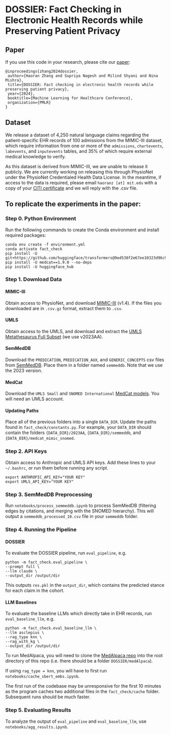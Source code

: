 # DOSSIER: Fact Checking in Electronic Health Records while Preserving Patient Privacy

## Paper

If you use this code in your research, please cite our [paper](https://www.amazon.science/publications/dossier-fact-checking-in-electronic-health-records-while-preserving-patient-privacy):

```
@inproceedings{zhang2024dossier,
 author={Haoran Zhang and Supriya Nagesh and Milind Shyani and Nina Mishra},
 title={DOSSIER: Fact checking in electronic health records while preserving patient privacy},
 year={2024},
 booktitle={Machine Learning for Healthcare Conference},
 organization={PMLR}
}
```

## Dataset

We release a dataset of 4,250 natural language claims regarding the patient-specific EHR records of 100 admissions from the MIMIC-III dataset, which require information from one or more of the `admissions`, `chartevents`, `labevents`, and `inputevents` tables, and 35% of which require external medical knowledge to verify.

As this dataset is derived from MIMIC-III, we are unable to release it publicly. We are currently working on releasing this through PhysioNet under the PhysioNet Credentialed Health Data License. In the meantime, if access to the data is required, please email `haoranz [at] mit.edu` with a copy of your [CITI certificate](https://physionet.org/about/citi-course/) and we will reply with the .csv file.


## To replicate the experiments in the paper:
### Step 0. Python Environment
Run the following commands to create the Conda environment and install required packages:

```
conda env create -f environment.yml
conda activate fact_check
pip install -U git+https://github.com/huggingface/transformers@9ed538f2e67ee10323d96c97284cf83d44f0c507
pip install -U medcat==1.9.0 --no-deps
pip install -U huggingface_hub
```

### Step 1. Download Data

#### MIMIC-III
Obtain access to PhysioNet, and download [MIMIC-III](https://physionet.org/content/mimiciii/1.4/) (v1.4). If the files you downloaded are in `.csv.gz` format, extract them to `.csv`.

#### UMLS
Obtain access to the UMLS, and download and extract the [UMLS Metathesaurus Full Subset](https://www.nlm.nih.gov/research/umls/licensedcontent/umlsknowledgesources.html) (we use v2023AA). 

#### SemMedDB
Download the `PREDICATION`, `PREDICATION_AUX`, and `GENERIC_CONCEPTS` csv files from [SemMedDB](https://lhncbc.nlm.nih.gov/ii/tools/SemRep_SemMedDB_SKR/SemMedDB_download.html). Place them in a folder named `semmeddb`. Note that we use the 2023 version. 

#### MedCat
Download the `UMLS Small` and `SNOMED International` [MedCat models](https://github.com/CogStack/MedCAT). You will need an UMLS account. 

#### Updating Paths
Place all of the previous folders into a single `DATA_DIR`.  Update the paths found in `fact_check/constants.py`. For example, your `DATA_DIR` should contain the folders `{DATA_DIR}/2023AA`, `{DATA_DIR}/semmeddb`, and `{DATA_DIR}/medcat_mimic_snomed`.

### Step 2. API Keys

Obtain access to Anthropic and UMLS API keys. Add these lines to your `~/.bashrc`, or run them before running any script.

```
export ANTHROPIC_API_KEY="YOUR KEY"
export UMLS_API_KEY="YOUR KEY"
```

### Step 3. SemMedDB Preprocessing

Run `notebooks/process_semmeddb.ipynb` to process SemMedDB (filtering edges by citations, and merging with the SNOMED hierarchy). This will output a `semmeddb_processed_10.csv` file in your `semmeddb` folder.


### Step 4. Running the Pipeline

#### DOSSIER


To evaluate the DOSSIER pipeline, run `eval_pipeline`, e.g. 
```
python -m fact_check.eval_pipeline \
--prompt full \
--llm claude \
--output_dir /output/dir
```
This outputs `res.pkl` in the `output_dir`, which contains the predicted stance for each claim in the cohort.


#### LLM Baselines

To evaluate the baseline LLMs which directly take in EHR records, run `eval_baseline_llm`, e.g.

```
python -m fact_check.eval_baseline_llm \
--llm asclepius \
--rag_type knn \
--rag_with_kg \
--output_dir /output/dir
```

To run MedAlpaca, you will need to clone the [MedAlpaca repo](https://github.com/kbressem/medAlpaca) into the root directory of this repo (i.e. there should be a folder `DOSSIER/medAlpaca`). 

If using `rag_type = knn`, you will have to first run `notebooks/cache_sbert_embs.ipynb`.

The first run of the codebase may be unresponsive for the first 10 minutes as the program caches two additional files in the `fact_check/cache` folder. Subsequent runs should be much faster.


### Step 5. Evaluating Results

To analyze the output of `eval_pipeline` and `eval_baseline_llm`, use `notebooks/agg_results.ipynb`.
